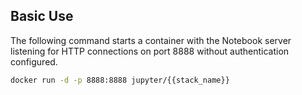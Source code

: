 ## Basic Use

The following command starts a container with the Notebook server listening for HTTP connections on port 8888 without authentication configured.

```bash
docker run -d -p 8888:8888 jupyter/{{stack_name}}
```
